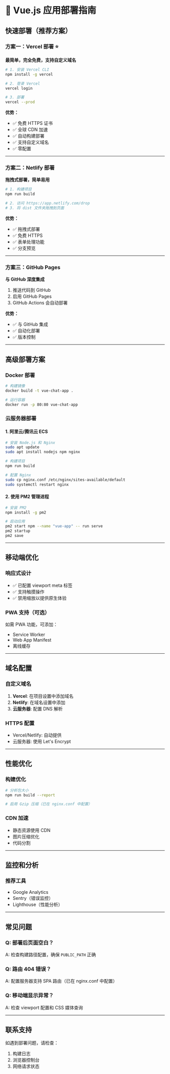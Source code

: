 # 🚀 Vue.js 应用部署指南

## 快速部署（推荐方案）

### 方案一：Vercel 部署 ⭐
**最简单，完全免费，支持自定义域名**

```bash
# 1. 安装 Vercel CLI
npm install -g vercel

# 2. 登录 Vercel
vercel login

# 3. 部署
vercel --prod
```

**优势：**
- ✅ 免费 HTTPS 证书
- ✅ 全球 CDN 加速
- ✅ 自动构建部署
- ✅ 支持自定义域名
- ✅ 零配置

---

### 方案二：Netlify 部署
**拖拽式部署，简单易用**

```bash
# 1. 构建项目
npm run build

# 2. 访问 https://app.netlify.com/drop
# 3. 将 dist 文件夹拖拽到页面
```

**优势：**
- ✅ 拖拽式部署
- ✅ 免费 HTTPS
- ✅ 表单处理功能
- ✅ 分支预览

---

### 方案三：GitHub Pages
**与 GitHub 深度集成**

1. 推送代码到 GitHub
2. 启用 GitHub Pages
3. GitHub Actions 会自动部署

**优势：**
- ✅ 与 GitHub 集成
- ✅ 自动化部署
- ✅ 版本控制

---

## 高级部署方案

### Docker 部署
```bash
# 构建镜像
docker build -t vue-chat-app .

# 运行容器
docker run -p 80:80 vue-chat-app
```

### 云服务器部署

#### 1. 阿里云/腾讯云 ECS
```bash
# 安装 Node.js 和 Nginx
sudo apt update
sudo apt install nodejs npm nginx

# 构建项目
npm run build

# 配置 Nginx
sudo cp nginx.conf /etc/nginx/sites-available/default
sudo systemctl restart nginx
```

#### 2. 使用 PM2 管理进程
```bash
# 安装 PM2
npm install -g pm2

# 启动应用
pm2 start npm --name "vue-app" -- run serve
pm2 startup
pm2 save
```

---

## 移动端优化

### 响应式设计
- ✅ 已配置 viewport meta 标签
- ✅ 支持触摸操作
- ✅ 禁用缩放以提供原生体验

### PWA 支持（可选）
如需 PWA 功能，可添加：
- Service Worker
- Web App Manifest
- 离线缓存

---

## 域名配置

### 自定义域名
1. **Vercel**: 在项目设置中添加域名
2. **Netlify**: 在域名设置中添加
3. **云服务器**: 配置 DNS 解析

### HTTPS 配置
- Vercel/Netlify: 自动提供
- 云服务器: 使用 Let's Encrypt

---

## 性能优化

### 构建优化
```bash
# 分析包大小
npm run build --report

# 启用 Gzip 压缩（已在 nginx.conf 中配置）
```

### CDN 加速
- 静态资源使用 CDN
- 图片压缩优化
- 代码分割

---

## 监控和分析

### 推荐工具
- Google Analytics
- Sentry（错误监控）
- Lighthouse（性能分析）

---

## 常见问题

### Q: 部署后页面空白？
A: 检查构建路径配置，确保 `PUBLIC_PATH` 正确

### Q: 路由 404 错误？
A: 配置服务器支持 SPA 路由（已在 nginx.conf 中配置）

### Q: 移动端显示异常？
A: 检查 viewport 配置和 CSS 媒体查询

---

## 联系支持
如遇到部署问题，请检查：
1. 构建日志
2. 浏览器控制台
3. 网络请求状态